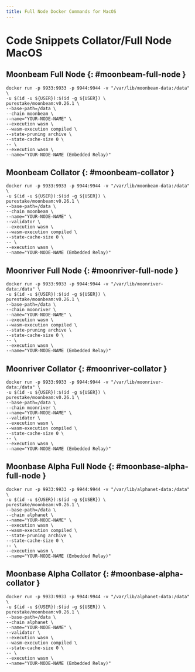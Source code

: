 ```yaml
---
title: Full Node Docker Commands for MacOS
---
```


# Code Snippets Collator/Full Node MacOS

## Moonbeam Full Node {: #moonbeam-full-node } 

```
docker run -p 9933:9933 -p 9944:9944 -v "/var/lib/moonbeam-data:/data" \
-u $(id -u ${USER}):$(id -g ${USER}) \
purestake/moonbeam:v0.26.1 \
--base-path=/data \
--chain moonbeam \
--name="YOUR-NODE-NAME" \
--execution wasm \
--wasm-execution compiled \
--state-pruning archive \
--state-cache-size 0 \
-- \
--execution wasm \
--name="YOUR-NODE-NAME (Embedded Relay)"
```

## Moonbeam Collator {: #moonbeam-collator } 

```
docker run -p 9933:9933 -p 9944:9944 -v "/var/lib/moonbeam-data:/data" \
-u $(id -u ${USER}):$(id -g ${USER}) \
purestake/moonbeam:v0.26.1 \
--base-path=/data \
--chain moonbeam \
--name="YOUR-NODE-NAME" \
--validator \
--execution wasm \
--wasm-execution compiled \
--state-cache-size 0 \
-- \
--execution wasm \
--name="YOUR-NODE-NAME (Embedded Relay)"
```
## Moonriver Full Node {: #moonriver-full-node } 

```
docker run -p 9933:9933 -p 9944:9944 -v "/var/lib/moonriver-data:/data" \
-u $(id -u ${USER}):$(id -g ${USER}) \
purestake/moonbeam:v0.26.1 \
--base-path=/data \
--chain moonriver \
--name="YOUR-NODE-NAME" \
--execution wasm \
--wasm-execution compiled \
--state-pruning archive \
--state-cache-size 0 \
-- \
--execution wasm \
--name="YOUR-NODE-NAME (Embedded Relay)"
```

## Moonriver Collator {: #moonriver-collator } 

```
docker run -p 9933:9933 -p 9944:9944 -v "/var/lib/moonriver-data:/data" \
-u $(id -u ${USER}):$(id -g ${USER}) \
purestake/moonbeam:v0.26.1 \
--base-path=/data \
--chain moonriver \
--name="YOUR-NODE-NAME" \
--validator \
--execution wasm \
--wasm-execution compiled \
--state-cache-size 0 \
-- \
--execution wasm \
--name="YOUR-NODE-NAME (Embedded Relay)"
```

## Moonbase Alpha Full Node {: #moonbase-alpha-full-node } 

```
docker run -p 9933:9933 -p 9944:9944 -v "/var/lib/alphanet-data:/data" \
-u $(id -u ${USER}):$(id -g ${USER}) \
purestake/moonbeam:v0.26.1 \
--base-path=/data \
--chain alphanet \
--name="YOUR-NODE-NAME" \
--execution wasm \
--wasm-execution compiled \
--state-pruning archive \
--state-cache-size 0 \
-- \
--execution wasm \
--name="YOUR-NODE-NAME (Embedded Relay)"
```

## Moonbase Alpha Collator {: #moonbase-alpha-collator } 

```
docker run -p 9933:9933 -p 9944:9944 -v "/var/lib/alphanet-data:/data" \
-u $(id -u ${USER}):$(id -g ${USER}) \
purestake/moonbeam:v0.26.1 \
--base-path=/data \
--chain alphanet \
--name="YOUR-NODE-NAME" \
--validator \
--execution wasm \
--wasm-execution compiled \
--state-cache-size 0 \
-- \
--execution wasm \
--name="YOUR-NODE-NAME (Embedded Relay)"
```
